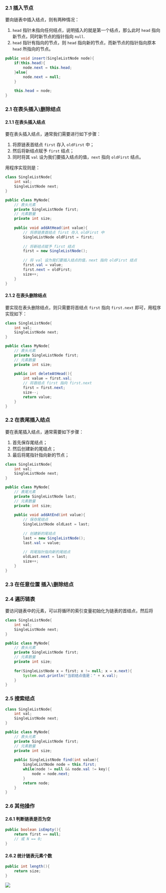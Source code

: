 

### 2.1 插入节点

要向链表中插入结点，则有两种情况：

1.  `head` 指针未指向任何结点，说明插入的就是第一个结点，那么此时 `head` 指向新节点，同时新节点的指针指向 `null`.
2.  `head` 指针有指向的节点，则 `head` 指向新的节点，而新节点的指针指向原本 `head` 所指向的节点。

```java
public void insert(SingleListNode node){
    if(this.head){
        node.next = this.head;
    }else{
        node.next = null;
    }
    
    this.head = node;
}
```



### 2.1 在表头插入\删除结点

#### 2.1.1 在表头插入结点

要在表头插入结点，通常我们需要进行如下步骤：

1.  将原链表首结点 `first` 存入 `oldFirst` 中；
2.  然后将新结点赋予 `first` 结点；
3.  同时将其 `val` 设为我们要插入结点的值，`next` 指向 `oldFirst` 结点。

用程序实现则是：

```java
class SingleListNode{
    int val;
    SingleListNode next;
}

public class MyNode{
    // 表头元素
    private SingleListNode first;
    // 元素数量
    private int size; 
    
    public void addAtHead(int value){
        // 将原链表首结点 first 存入 oldFirst 中
        SingleListNode oldFirst = first;
        
        // 将新结点赋予 first 结点
        first = new SingleListNode();
        
        // 将 val 设为我们要插入结点的值，next 指向 oldFirst 结点
        first.val = value;
        first.next = oldFirst;
        size++;
    }
}
```

#### 2.1.2 在表头删除结点

要实现在表头删除结点，则只需要将首结点 `first` 指向 `first.next` 即可，用程序实现如下：

```java
class SingleListNode{
    int val;
    SingleListNode next;
}

public class MyNode{
    // 表头元素
    private SingleListNode first;
    // 元素数量
    private int size;
    
    public int deleteAtHead(){
        int value = first.val;
        // 将首结点 first 指向 first.next
        first = first.next;
        size--;
        return value;
    }
}
```

### 2.2 在表尾插入结点

要在表尾插入结点，通常需要如下步骤：

1.  首先保存尾结点；
2.  然后创建新的尾结点；
3.  最后将尾指针指向新的节点；

```java
class SingleListNode{
    int val;
    SingleListNode next;
}

public class MyNode{
    // 表尾元素
    private SingleListNode last;
    // 元素数量
    private int size;
    
    public void addAtEnd(int value){
        // 保存尾结点
        SingleListNode oldLast = last;
        
        // 创建新的尾结点
        last = new SingleListNode();
        last.val = value;
        
        // 将尾指针指向新的尾结点
        oldLast.next = last;
        size++;
    }
}
```

### 2.3 在任意位置 插入\删除结点

### 2.4 遍历链表

要访问链表中的元素，可以将循环的索引变量初始化为链表的首结点，然后将

```java
class SingleListNode{
    int val;
    SingleListNode next;
}

public class MyNode{
    // 表头元素
    private SingleListNode first;
    // 元素数量
    private int size;
    
    for(SingleListNode x = first; x != null; x = x.next){
        System.out.println("当前结点值是：" + x.val);
    }
}
```

### 2.5 搜索结点

```java
class SingleListNode{
    int val;
    SingleListNode next;
}

public class MyNode{
    // 表头元素
    private SingleListNode first;
    // 元素数量
    private int size;
    
    public SingleListNode find(int value){
        SingleListNode node = this.first;
        while(node != null && node.val != key){
            node = node.next;
        }   
        return node;
    }
}
```

### 2.6 其他操作

#### 2.6.1 判断链表是否为空

```java
public boolean isEmpty(){
    return first == null;
    // 或 N == 0;
}
```

#### 2.6.2 统计链表元素个数

```java
public int length(){
    return size;
}
```





![](https://gitee.com/cunyu1943/images/raw/master/ImgsUbuntu/20200510234310.png)

